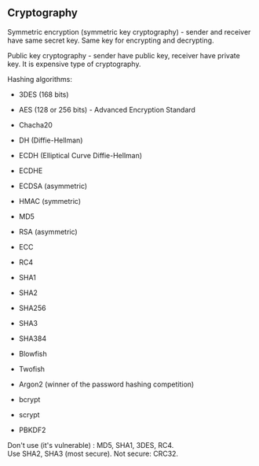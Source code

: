 Cryptography
-

Symmetric encryption (symmetric key cryptography) - sender and receiver have same secret key.
Same key for encrypting and decrypting.

Public key cryptography - sender have public key, receiver have private key.
It is expensive type of cryptography.

Hashing algorithms:

* 3DES (168 bits)
* AES (128 or 256 bits) - Advanced Encryption Standard
* Chacha20
* DH (Diffie-Hellman)
* ECDH (Elliptical Curve Diffie-Hellman)
* ECDHE
* ECDSA (asymmetric)
* HMAC (symmetric)
* MD5
* RSA (asymmetric)
* ECC
* RC4
* SHA1
* SHA2
* SHA256
* SHA3
* SHA384
* Blowfish
* Twofish

* Argon2 (winner of the password hashing competition)
* bcrypt
* scrypt
* PBKDF2

Don't use (it's vulnerable) : MD5, SHA1, 3DES, RC4.
<br>Use SHA2, SHA3 (most secure).
Not secure: CRC32.
